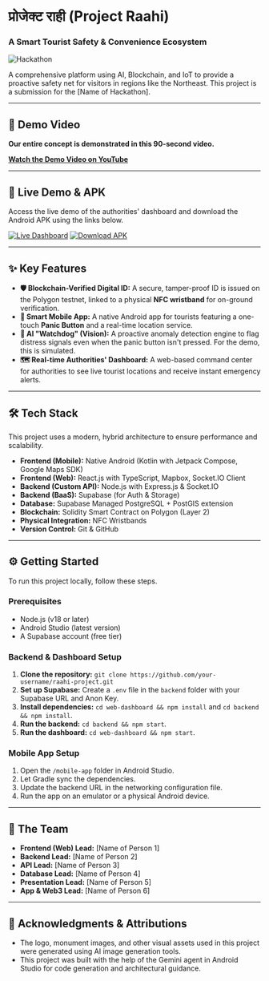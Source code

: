 # प्रोजेक्ट राही (Project Raahi)
### A Smart Tourist Safety & Convenience Ecosystem

![Hackathon](https://img.shields.io/badge/Hackathon-Submission-blue.svg)

A comprehensive platform using AI, Blockchain, and IoT to provide a proactive safety net for visitors in regions like the Northeast. This project is a submission for the [Name of Hackathon].

---

## 🎥 Demo Video

**Our entire concept is demonstrated in this 90-second video.**

[**Watch the Demo Video on YouTube**](https://link-to-your-video.com)

---

## 🚀 Live Demo & APK

Access the live demo of the authorities' dashboard and download the Android APK using the links below.

[![Live Dashboard](https://img.shields.io/badge/Live-Dashboard-brightgreen?style=for-the-badge&logo=vercel)](https://your-deployed-link.vercel.app)
[![Download APK](https://img.shields.io/badge/Download-Android_APK-blue?style=for-the-badge&logo=android)](https://github.com/your-username/raahi-project/releases/download/v1.0/raahi-app.apk)

---

## ✨ Key Features

* **🛡️ Blockchain-Verified Digital ID:** A secure, tamper-proof ID is issued on the Polygon testnet, linked to a physical **NFC wristband** for on-ground verification.
* **📱 Smart Mobile App:** A native Android app for tourists featuring a one-touch **Panic Button** and a real-time location service.
* **🤖 AI "Watchdog" (Vision):** A proactive anomaly detection engine to flag distress signals even when the panic button isn't pressed. For the demo, this is simulated.
* **🗺️ Real-time Authorities' Dashboard:** A web-based command center for authorities to see live tourist locations and receive instant emergency alerts.

---

## 🛠️ Tech Stack

This project uses a modern, hybrid architecture to ensure performance and scalability.

* **Frontend (Mobile):** Native Android (Kotlin with Jetpack Compose, Google Maps SDK)
* **Frontend (Web):** React.js with TypeScript, Mapbox, Socket.IO Client
* **Backend (Custom API):** Node.js with Express.js & Socket.IO
* **Backend (BaaS):** Supabase (for Auth & Storage)
* **Database:** Supabase Managed PostgreSQL + PostGIS extension
* **Blockchain:** Solidity Smart Contract on Polygon (Layer 2)
* **Physical Integration:** NFC Wristbands
* **Version Control:** Git & GitHub

---

## ⚙️ Getting Started

To run this project locally, follow these steps.

### Prerequisites
* Node.js (v18 or later)
* Android Studio (latest version)
* A Supabase account (free tier)

### Backend & Dashboard Setup
1.  **Clone the repository:** `git clone https://github.com/your-username/raahi-project.git`
2.  **Set up Supabase:** Create a `.env` file in the `backend` folder with your Supabase URL and Anon Key.
3.  **Install dependencies:** `cd web-dashboard && npm install` and `cd backend && npm install`.
4.  **Run the backend:** `cd backend && npm start`.
5.  **Run the dashboard:** `cd web-dashboard && npm start`.

### Mobile App Setup
1.  Open the `/mobile-app` folder in Android Studio.
2.  Let Gradle sync the dependencies.
3.  Update the backend URL in the networking configuration file.
4.  Run the app on an emulator or a physical Android device.

---

## 👥 The Team

* **Frontend (Web) Lead:** [Name of Person 1]
* **Backend Lead:** [Name of Person 2]
* **API Lead:** [Name of Person 3]
* **Database Lead:** [Name of Person 4]
* **Presentation Lead:** [Name of Person 5]
* **App & Web3 Lead:** [Name of Person 6]

---

## 🙏 Acknowledgments & Attributions

* The logo, monument images, and other visual assets used in this project were generated using AI image generation tools.
* This project was built with the help of the Gemini agent in Android Studio for code generation and architectural guidance.
